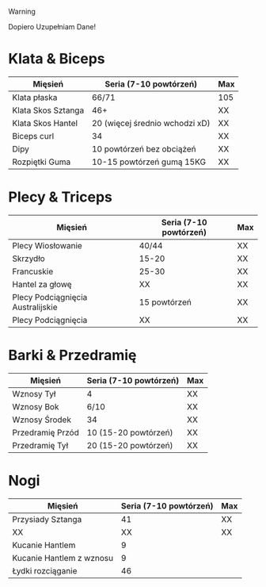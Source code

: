 > [!WARNING]  
> Dopiero Uzupełniam Dane!

# Klata & Biceps

| Mięsień            | Seria (7-10 powtórzeń)         | Max |
|--------------------|--------------------------------|-----|
| Klata płaska       | 66/71                          | 105 |
| Klata Skos Sztanga | 46+                            | XX  |
| Klata Skos Hantel  | 20 (więcej średnio wchodzi xD) | XX  |
| Biceps curl        | 34                             | XX  |
| Dipy               | 10 powtórzeń bez obciążeń      | XX  |
| Rozpiętki Guma     | 10-15 powtórzeń gumą 15KG      | XX  |

# Plecy & Triceps

| Mięsień                           | Seria (7-10 powtórzeń) | Max |
|-----------------------------------|------------------------|-----|
| Plecy Wiosłowanie                 | 40/44                  | XX  |
| Skrzydło                          | 15-20                  | XX  |
| Francuskie                        | 25-30                  | XX  |
| Hantel za głowę                   | XX                     | XX  |
| Plecy Podciągnięcia Australijskie | 15 powtórzeń           | XX  |
| Plecy Podciągnięcia               | XX                     | XX  |

# Barki & Przedramię

| Mięsień          | Seria (7-10 powtórzeń) | Max |
|------------------|------------------------|-----|
| Wznosy Tył       | 4                      | XX  |
| Wznosy Bok       | 6/10                   | XX  |
| Wznosy Środek    | 34                     | XX  |
| Przedramię Przód | 10 (15-20 powtórzeń)   | XX  |
| Przedramię Tył   | 20 (15-20 powtórzeń)   | XX  |

# Nogi

| Mięsień                  | Seria (7-10 powtórzeń) | Max |
|--------------------------|------------------------|-----|
| Przysiady Sztanga        | 41                     | XX  |
| XX                       | XX                     | XX  |
| Kucanie Hantlem          | 9                      |     |
| Kucanie Hantlem z wznosu | 9                      |     |
| Łydki rozciąganie        | 46                     |     |

